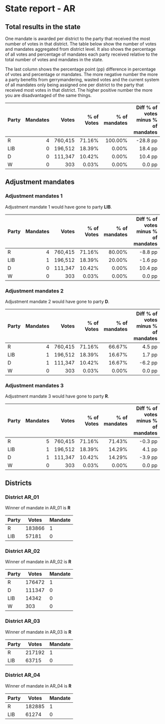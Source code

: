 # State report - AR

## Total results in the state

One mandate is awarded per district to the party that received the most number of votes in that district. The table below show the number of votes and mandates aggregated from district level. It also shows the percentage of  all votes and percentage of mandates each party received relative to the total number of votes and mandates in the state.

The last column shows the percentage point (pp) difference in percentage of votes and percentage or mandates. The more negative number the more a party benefits from gerrymandering, wasted votes and the current system of all mandates only being assigned one per district to the party that received most votes in that district. The higher positive number the more you are disadvantaged of the same things.

| Party | Mandates | Votes | % of Votes |  % of mandates | Diff % of votes minus % of mandates |
|---|--:|--:|--:|--:|--:|
|R|4|760,415|71.16%|100.00%|-28.8 pp|
|LIB|0|196,512|18.39%|0.00%|18.4 pp|
|D|0|111,347|10.42%|0.00%|10.4 pp|
|W|0|303|0.03%|0.00%|0.0 pp|

## Adjustment mandates

### Adjustment mandates 1

Adjustment mandate 1 would have gone to party **LIB**.

| Party | Mandates | Votes | % of Votes |  % of mandates | Diff % of votes minus % of mandates |
|---|--:|--:|--:|--:|--:|
|R|4|760,415|71.16%|80.00%|-8.8 pp|
|LIB|1|196,512|18.39%|20.00%|-1.6 pp|
|D|0|111,347|10.42%|0.00%|10.4 pp|
|W|0|303|0.03%|0.00%|0.0 pp|

### Adjustment mandates 2

Adjustment mandate 2 would have gone to party **D**.

| Party | Mandates | Votes | % of Votes |  % of mandates | Diff % of votes minus % of mandates |
|---|--:|--:|--:|--:|--:|
|R|4|760,415|71.16%|66.67%|4.5 pp|
|LIB|1|196,512|18.39%|16.67%|1.7 pp|
|D|1|111,347|10.42%|16.67%|-6.2 pp|
|W|0|303|0.03%|0.00%|0.0 pp|

### Adjustment mandates 3

Adjustment mandate 3 would have gone to party **R**.

| Party | Mandates | Votes | % of Votes |  % of mandates | Diff % of votes minus % of mandates |
|---|--:|--:|--:|--:|--:|
|R|5|760,415|71.16%|71.43%|-0.3 pp|
|LIB|1|196,512|18.39%|14.29%|4.1 pp|
|D|1|111,347|10.42%|14.29%|-3.9 pp|
|W|0|303|0.03%|0.00%|0.0 pp|


## Districts


### District AR_01
Winner of mandate in AR_01 is **R**

| Party | Votes | Mandate |
|---|---|---|
|R|183866|1
|LIB|57181|0

### District AR_02
Winner of mandate in AR_02 is **R**

| Party | Votes | Mandate |
|---|---|---|
|R|176472|1
|D|111347|0
|LIB|14342|0
|W|303|0

### District AR_03
Winner of mandate in AR_03 is **R**

| Party | Votes | Mandate |
|---|---|---|
|R|217192|1
|LIB|63715|0

### District AR_04
Winner of mandate in AR_04 is **R**

| Party | Votes | Mandate |
|---|---|---|
|R|182885|1
|LIB|61274|0
